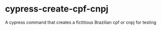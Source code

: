 # cypress-create-cpf-cnpj
A cypress command that creates a fictitious Brazilian cpf or cnpj for testing
